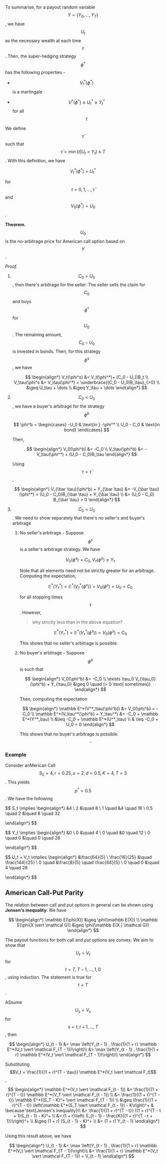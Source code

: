 To summarise, for a payout random variable $$Y = \{Y_0, \dots, Y_T\}$$, we have $$U_t$$ as the necessary wealth at each time $$t$$. Then, the super-hedging strategy $$\phi^*$$ has the following properties -

- $$V^*_t(\phi^*)$$ is a martingale

- $$V^*(\phi^*) \geq U^*_t \geq Y^*_t$$ for all $$t$$

We define $$\bar \tau$$ such that $$\bar \tau = \min\{t \vert U_t = Y_t) \wedge T$$. With this definition, we have

$$
V_t^*(\phi^*) = U_t^*
$$

for $$t = 0, 1, \dots, \bar \tau$$ and $$V_0(\phi^*) = U_0$$. 

**Theorem.** $$U_0$$ is the no-arbitrage price for American call option based on $$Y$$. 

*Proof.*

1. $$C_0 > U_0$$, then there's arbitrage for the seller. The seller sells the claim for $$C_0$$ and buys $$\phi^*$$ for $$U_0$$. The remaining amount, $$C_0 - U_0$$ is invested in bonds. Then, for this strategy $$\phi^s$$, we have
   
   $$
   \begin{align*}
V_t(\phi^s) &= V_t(\phi^*)+ (C_0 - U_))B_t \\
V_\tau(\phi^s &= V_\tau(\phi^*) + \underbrace{(C_0 - U_0)B_\tau}_{>0} \\
&\geq U_\tau + \dots \\
&\geq Y_\tau + \dots
\end{align*}
   $$

2. $$C_0 < U_0$$, we have a buyer's arbitrage for the strategy $$\phi^b$$
   
   $$
   \phi^b = \begin{cases} -U_0 & \text{in } -\phi^* \\ U_0 - C_0 & \text{in bond} \end{cases}
   $$
   
   Then,
   
   $$
   \begin{align*}
V_0(\phi^b) &= -C_0 \\
V_\tau(\phi^b) &= - V_\tau(\phi^*) + (U_0 - C_0)B_\tau 
\end{align*}
   $$
   
   Using $$\tau = \bar \tau$$,
   
   $$
   \begin{align*}
V_{\bar \tau}(\phi^b) + Y_{\bar \tau} &= -V_{\bar \tau}(\phi^*) + (U_0 - C_0)B_{\bar \tau} + Y_{\bar \tau} \\
&= (U_0 - C_0) B_{\bar \tau} > 0
\end{align*}
   $$

3. $$C_0 = U_0$$. We need to show separately that there's no seller's and buyer's arbitrage
   
   1. No seller's arbitrage - Suppose $$\phi^s$$ is a seller's arbitrage strategy. We have
      
      $$
      V_0(\phi^s) = C_0, V_\tau(\phi^s) \geq Y_\tau
      $$
      
      Note that all elements need not be strictly greater for an arbitrage. Computing the expectation,
      
      $$
      \mathbb E^*(Y^*_\tau) < \mathbb E^*(V^*_\tau(\phi^s)) = V_0(\phi^s) = U_0 = C_0
      $$
      
      for all stopping times $$\tau$$. However, 
      
      > why strictly less than in the above equation?
      
      $$
      \mathbb E^*(Y^*_\tau) = \mathbb E^*(V_\tau^*(\phi^s)) = V_0(\phi^s) = C_0
      $$
      
      This shows that no seller's arbitrage is possible.
   
   2. No buyer's arbitrage - Suppose $$\phi^b$$ is such that 
      
      $$
      \begin{align*}
V_0(\phi^b) &= -C_0 \\
\exists \tau_0 V_{\tau_0} (\phi^b) + Y_{\tau_0} &\geq 0 \quad (> 0 \text{ sometimes})
\end{align*}
      $$
      
      Then, computing the expectation
      
      $$
      \begin{align*}
\mathbb E^*(V^*_\tau(\phi^b)) &= V_0(\phi^b) = -C_0 \\
\mathbb E^*(V_\tau^*(\phi^b) + Y_\tau^*) &= -C_0 + \mathbb E^*(Y^*_\tau) \\
&\leq -C_0 + \mathbb E^*(U^*_\tau) \\
& \leq -C_0 + U_0 = 0
\end{align*}
      $$
      
      This shows that no buyer's arbitrage is possible. $$\square$$

### Example

Consider anMerican Call $$S_0 = 4, r = 0.25, u = 2, d = 0.5, K = 4, T = 3$$. This yields $$p^* = 0.5$$. We have the following 

$$
S_t \implies \begin{align*}
&4 \\
2 &\quad 8 \\
1 \quad &4 \quad 16 \\
0.5 \quad 2 &\quad 8 \quad 32

\end{align*}
$$

$$
Y_t \implies \begin{align*}
&0 \\
0 &\quad 4 \\
0 \quad &0 \quad 12 \\
0 \quad 0 &\quad 0 \quad 28

\end{align*}
$$

$$
U_t = V_t \implies \begin{align*}
&\frac{64}{5} \\
\frac{16}{25} &\quad \frac{144}{25} \\
0 \quad &\frac{8}{5} \quad \frac{64}{5} \\
0 \quad 0 &\quad 4 \quad 28

\end{align*}
$$

## American Call-Put Parity

The relation between call and put options in general can be shown using **Jensen's inequality**. We have 

$$
\begin{align*}
\mathbb E(\phi(X)) &\geq \phi(\mathbb E(X)) \\
\mathbb E(\phi(X \vert \mathcal G)) &\geq \phi(\mathbb E(X | \mathcal G)) 
\end{align*}
$$

The payout functions for both call and put options are convex. We aim to show that $$U_t = V_t$$ for $$t = T, T - 1, \dots, 1, 0$$, using induction. The statement is true for $$t = T$$.

ASsume $$U_s = V_s $$ for $$s = t, t + 1, \dots, T$$, then

$$
\begin{align*}
U_{t - 1} &= \max \left(Y_{t - 1} , \frac{1}{1 + r} \mathbb E^*(U_t \vert \mathcal F_{T - 1})\right)\\
&=  \max \left(Y_{t - 1} , \frac{1}{1 + r} \mathbb E^*(V_t \vert \mathcal F_{T - 1})\right)\\
\end{align*}
$$

Substituting $$V_t = \frac{1}{(1 + r)^{T - \tau}} \mathbb E^*(V_t \vert \mathcal F_t)$$, 

$$
\begin{align*}
\mathbb E^*(V_t \vert \mathcal F_{t - 1}) &= \frac{1}{(1 + r)^{T - t}} \mathbb E^*(V_T \vert \mathcal F_{t - 1}) \\
&= \frac{1}{(1 + r)^{T - t}} \mathbb E^*((S_T - K)^+ \vert \mathcal F_{T - 1}) \\
&\geq \frac{1}{(1 + r)^{T - t}} \left(\mathbb E^*(S_T \vert \mathcal F_{t - 1}) - K\right)^+  & \because \text{Jensen's inequality}\\
&= \frac{1}{(1 + r)^{T - t}} ((1 + r)^{T - t + 1}S_{t - 1} - K)^+ \\
&= (1 + r)\left( S_{t - 1} - \frac{K}{(1 + r)^{T - t + 1}}\right)^+ \\
&\geq (1 + r) (S_{t - 1} - K)^+ \\
&= (1 + r) Y_{t - 1}
\end{align*}
$$



Using this result above, we have

$$
\begin{align*}
U_{t - 1} &= \max \left(Y_{t - 1} , \frac{1}{1 + r} \mathbb E^*(V_t \vert \mathcal F_{T - 1})\right)\\
&=  \frac{1}{1 + r} \mathbb E^*(V_t  \vert \mathcal F_{T - 1}) = V_{t - 1}
\end{align*}
$$


